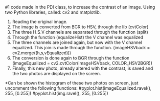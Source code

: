 #1 code made in the PDI class, to increase the contrast of an image.
Using two Python libraries, called: cv2 and matplotlib.
1) Reading the original image.
2) The image is converted from BGR to HSV, through the lib (cvtColor)
3) The three H.S.V channels are separated through the function (split)
4) Through the function (equalizeHist) the V channel was equalized
5) The three channels are joined again, but now with the V channel equalized. This join is made through the function.
(imageHSVback = cv2.merge((h,s,vEqualized)))
6) The conversion is done again to BGR through the function
(imageEqualized = cv2.cvtColor(imageHSVback, COLOR_HSV2BGR))
7) Finally, this new photo, already altered with the contrast, is saved and the two photos are displayed on the screen.

*Can be shown the histogram of these two photos on screen, just uncomment the following functions: 
#pyplot.hist(imageEqualized.ravel(), 255, [0.255])
#pyplot.hist(img.ravel(), 255, [0.255])
